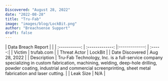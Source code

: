 ```yaml
---
Discovered: "August 28, 2022"
date: "2022-08-28"
title: "Tru-Fab"
image: "images/blog/LockBit.png"
author: "Breachsense Support"
draft: false
---
```


| Data Breach Report           |              | 
| :-----------: | :-------------:     |:-------------:    | :-----:|
| Victim      | trufab.com      | 
| Threat Actor      | LockBit      | 
| Date Discovered      | Aug 28, 2022      | 
| Description      | Tru-Fab Technology, Inc. is a full-service company specializing in custom fabrication, machining, welding, deep-hole drilling, powder coating, industrial and commercial screenprinting, sheet metal fabrication and laser cutting.      | 
| Leak Size      | N/A      | 

